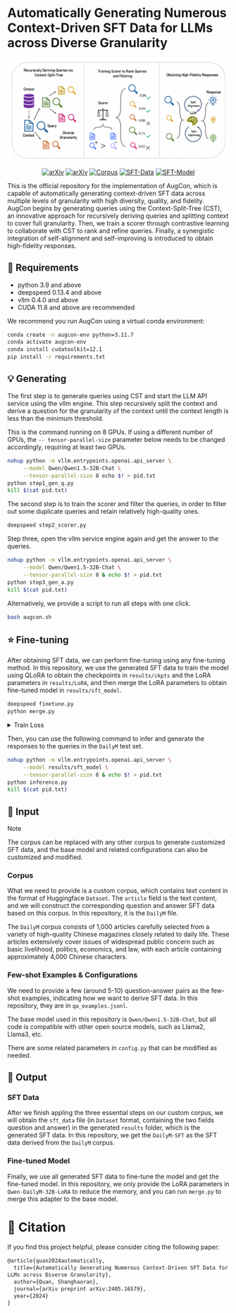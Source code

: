 # Automatically Generating Numerous Context-Driven SFT Data for LLMs across Diverse Granularity

![alt text](overview.png)

<div align="center">


[![arXiv](https://img.shields.io/badge/Paper-2405.16579-red?logo=arxiv)](https://arxiv.org/abs/2405.16579)
[![arXiv](https://img.shields.io/badge/Collection-AugCon-yallow?logo=huggingface)](https://huggingface.co/collections/quanshr/augcon-66801252752d68b77f73ee02)
[![Corpus](https://img.shields.io/badge/Corpus-DailyM-yellow)](#Corpus)
[![SFT-Data](https://img.shields.io/badge/SFT_Data-DailyM--SFT-blue)](#sft-data)
[![SFT-Model](https://img.shields.io/badge/SFT_Model-Qwen--DailyM--32B-green)](#fine-tuned-model)

</div>

This is the official repository for the implementation of AugCon, which is capable of automatically generating context-driven SFT data across multiple levels of granularity with high diversity, quality, and fidelity. 
AugCon begins by generating queries using the Context-Split-Tree (CST), an innovative approach for recursively deriving queries and splitting context to cover full granularity. Then, we train a scorer through contrastive learning to collaborate with CST to rank and refine queries. Finally, a synergistic integration of self-alignment and self-improving is introduced to obtain high-fidelity responses.

## 🔧 Requirements

- python 3.9 and above
- deepspeed 0.13.4 and above
- vllm 0.4.0 and above
- CUDA 11.8 and above are recommended

We recommend you run AugCon using a virtual conda environment:

```bash
conda create -n augcon-env python=3.11.7
conda activate augcon-env
conda install cudatoolkit=12.1
pip install -r requirements.txt
```

## 💡 Generating

The first step is to generate queries using CST and start the LLM API service using the vllm engine. This step recursively split the context and derive a question for the granularity of the context until the context length is less than the minimum threshold.

This is the command running on 8 GPUs. If using a different number of GPUs, the `-- tensor-parallel-size` parameter below needs to be changed accordingly, requiring at least two GPUs.

```bash
nohup python -m vllm.entrypoints.openai.api_server \
     --model Qwen/Qwen1.5-32B-Chat \
     --tensor-parallel-size 8 echo $! > pid.txt
python step1_gen_q.py
kill $(cat pid.txt)
```

The second step is to train the scorer and filter the queries, in order to filter out some duplicate queries and retain relatively high-quality ones.

```bash
deepspeed step2_scorer.py
```

Step three, open the vllm service engine again and get the answer to the queries. 

```bash
nohup python -m vllm.entrypoints.openai.api_server \
     --model Qwen/Qwen1.5-32B-Chat \
     --tensor-parallel-size 8 & echo $! > pid.txt
python step3_gen_a.py
kill $(cat pid.txt)
```

Alternatively, we provide a script to run all steps with one click.

```bash
bash augcon.sh
```

## ⭐ Fine-tuning

After obtaining SFT data, we can perform fine-tuning using any fine-tuning method. In this repository, we use the generated SFT data to train the model using QLoRA to obtain the checkpoints in `results/ckpts` and the LoRA parameters in `results/LoRA`, and then merge the LoRA parameters to obtain fine-tuned model in `results/sft_model`.


```bash
deepspeed finetune.py
python merge.py
```

<details><summary>Train Loss</summary>

![alt text](loss.png)

The overall satisfaction scores increase steadily in both the `DailyM` test set and `AlignBench` during the training process. An interesting observation is that the training loss appears to plateau within epochs from Epoch 2 onwards, yet we observe sudden drops in loss at the boundaries between twoconsecutive epochs. This pattern strongly signals that our training dataset is characterized by extremely low similarity and exceptionally high diversity, meaning that training on one segment of data does not have an impact on the loss associated with another segment. 

</details>

Then, you can use the following command to infer and generate the responses to the queries in the `DailyM` test set.

```bash
nohup python -m vllm.entrypoints.openai.api_server \
     --model results/sft_model \
     --tensor-parallel-size 8 & echo $! > pid.txt
python inference.py
kill $(cat pid.txt)
```

## 📖 Input

> [!NOTE]
> The corpus can be replaced with any other corpus to generate customized SFT data, and the base model and related configurations can also be customized and modified.

### Corpus

What we need to provide is a custom corpus, which contains text content in the format of Huggingface `Dataset`. The `article` field is the text content, and we will construct the corresponding question and answer SFT data based on this corpus. In this repository, it is the `DailyM` file.

The `DailyM` corpus consists of 1,000 articles carefully selected from a variety of high-quality Chinese magazines closely related to daily life. These articles extensively cover issues of widespread public concern such as basic livelihood, politics, economics, and law, with each article containing approximately 4,000 Chinese characters.

### Few-shot Examples & Configurations

We need to provide a few (around 5-10) question-answer pairs as the few-shot examples, indicating how we want to derive SFT data. In this repository, they are in `qa_examples.jsonl`.

The base model used in this repository is `Qwen/Qwen1.5-32B-Chat`, but all code is compatible with other open source models, such as Llama2, Llama3, etc.

There are some related parameters in `config.py` that can be modified as needed.

## 📖 Output

### SFT Data

After we finish appling the three essential steps on our custom corpus, we will obtain the `sft_data` file (in `Dataset` format, containing the two fields question and answer) in the generated `results` folder, which is the generated SFT data. In this repository, we get the `DailyM-SFT` as the SFT data derived from the `DailyM` corpus.

### Fine-tuned Model

Finally, we use all generated SFT data to fine-tune the model and get the fine-tuned model. In this repository, we only provide the LoRA parameters in `Qwen-DailyM-32B-LoRA` to reduce the memory, and you can run `merge.py` to merge this adapter to the base model.


# 🚀 Citation

If you find this project helpful, please consider citing the following paper:

```
@article{quan2024automatically,
  title={Automatically Generating Numerous Context-Driven SFT Data for LLMs across Diverse Granularity},
  author={Quan, Shanghaoran},
  journal={arXiv preprint arXiv:2405.16579},
  year={2024}
}
```
